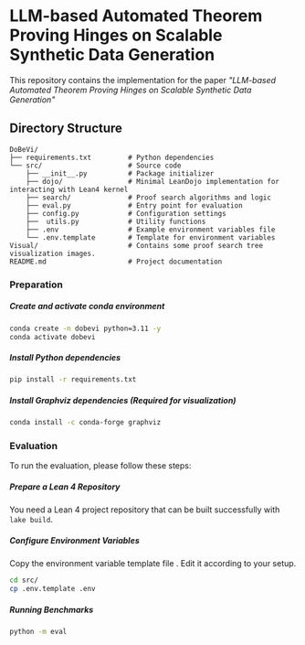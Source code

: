 # LLM-based Automated Theorem Proving Hinges on Scalable Synthetic Data Generation

This repository contains the implementation for the paper *"LLM-based Automated Theorem Proving Hinges on Scalable Synthetic Data Generation"*

## Directory Structure

```text
DoBeVi/
├── requirements.txt         # Python dependencies
└── src/                     # Source code
    ├── __init__.py          # Package initializer
    ├── dojo/                # Minimal LeanDojo implementation for interacting with Lean4 kernel
    ├── search/              # Proof search algorithms and logic
    ├── eval.py              # Entry point for evaluation
    ├── config.py            # Configuration settings 
    ├──  utils.py            # Utility functions
    ├── .env                 # Example environment variables file
    └── .env.template        # Template for environment variables
Visual/                      # Contains some proof search tree visualization images.
README.md                    # Project documentation
```

### Preparation

##### Create and  activate conda environment

```bash
conda create -n dobevi python=3.11 -y
conda activate dobevi
```

##### Install Python dependencies

```bash
pip install -r requirements.txt
```

##### Install Graphviz dependencies (Required for visualization)

```bash
conda install -c conda-forge graphviz
```

### Evaluation

To run the evaluation, please follow these steps:

##### Prepare a Lean 4 Repository

 You need a Lean 4 project repository that can be built successfully with `lake build`. 

##### Configure Environment Variables

 Copy the environment variable template file . Edit it according to your setup.

```bash
cd src/
cp .env.template .env
```

##### Running Benchmarks

```bash
python -m eval
```
